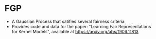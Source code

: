 # FGP
  * A Gaussian Process that satifies several fairness criteria
  * Provides code and data for the paper: "Learning Fair Representations for Kernel Models", available at https://arxiv.org/abs/1906.11813

